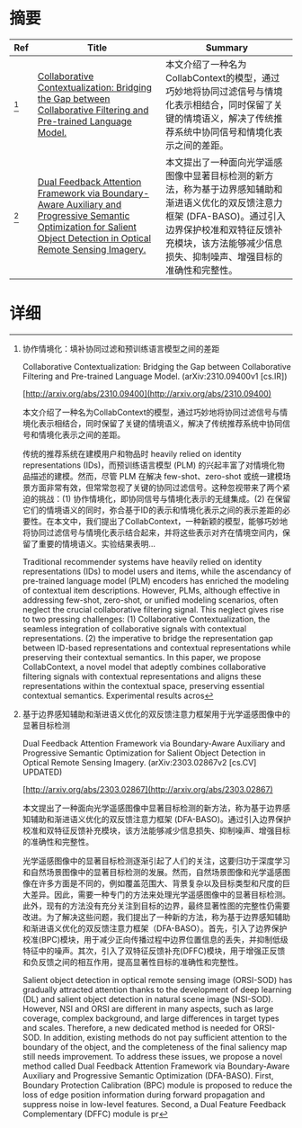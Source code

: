 # 摘要

| Ref | Title | Summary |
| --- | --- | --- |
| [^1] | [Collaborative Contextualization: Bridging the Gap between Collaborative Filtering and Pre-trained Language Model.](http://arxiv.org/abs/2310.09400) | 本文介绍了一种名为CollabContext的模型，通过巧妙地将协同过滤信号与情境化表示相结合，同时保留了关键的情境语义，解决了传统推荐系统中协同信号和情境化表示之间的差距。 |
| [^2] | [Dual Feedback Attention Framework via Boundary-Aware Auxiliary and Progressive Semantic Optimization for Salient Object Detection in Optical Remote Sensing Imagery.](http://arxiv.org/abs/2303.02867) | 本文提出了一种面向光学遥感图像中显著目标检测的新方法，称为基于边界感知辅助和渐进语义优化的双反馈注意力框架 (DFA-BASO)。通过引入边界保护校准和双特征反馈补充模块，该方法能够减少信息损失、抑制噪声、增强目标的准确性和完整性。 |

# 详细

[^1]: 协作情境化：填补协同过滤和预训练语言模型之间的差距

    Collaborative Contextualization: Bridging the Gap between Collaborative Filtering and Pre-trained Language Model. (arXiv:2310.09400v1 [cs.IR])

    [http://arxiv.org/abs/2310.09400](http://arxiv.org/abs/2310.09400)

    本文介绍了一种名为CollabContext的模型，通过巧妙地将协同过滤信号与情境化表示相结合，同时保留了关键的情境语义，解决了传统推荐系统中协同信号和情境化表示之间的差距。

    

    传统的推荐系统在建模用户和物品时 heavily relied on identity representations (IDs)，而预训练语言模型 (PLM) 的兴起丰富了对情境化物品描述的建模。然而，尽管 PLM 在解决 few-shot、zero-shot 或统一建模场景方面非常有效，但常常忽视了关键的协同过滤信号。这种忽视带来了两个紧迫的挑战：(1) 协作情境化，即协同信号与情境化表示的无缝集成。(2) 在保留它们的情境语义的同时，弥合基于ID的表示和情境化表示之间的表示差距的必要性。在本文中，我们提出了CollabContext，一种新颖的模型，能够巧妙地将协同过滤信号与情境化表示结合起来，并将这些表示对齐在情境空间内，保留了重要的情境语义。实验结果表明...

    Traditional recommender systems have heavily relied on identity representations (IDs) to model users and items, while the ascendancy of pre-trained language model (PLM) encoders has enriched the modeling of contextual item descriptions. However, PLMs, although effective in addressing few-shot, zero-shot, or unified modeling scenarios, often neglect the crucial collaborative filtering signal. This neglect gives rise to two pressing challenges: (1) Collaborative Contextualization, the seamless integration of collaborative signals with contextual representations. (2) the imperative to bridge the representation gap between ID-based representations and contextual representations while preserving their contextual semantics. In this paper, we propose CollabContext, a novel model that adeptly combines collaborative filtering signals with contextual representations and aligns these representations within the contextual space, preserving essential contextual semantics. Experimental results acros
    
[^2]: 基于边界感知辅助和渐进语义优化的双反馈注意力框架用于光学遥感图像中的显著目标检测

    Dual Feedback Attention Framework via Boundary-Aware Auxiliary and Progressive Semantic Optimization for Salient Object Detection in Optical Remote Sensing Imagery. (arXiv:2303.02867v2 [cs.CV] UPDATED)

    [http://arxiv.org/abs/2303.02867](http://arxiv.org/abs/2303.02867)

    本文提出了一种面向光学遥感图像中显著目标检测的新方法，称为基于边界感知辅助和渐进语义优化的双反馈注意力框架 (DFA-BASO)。通过引入边界保护校准和双特征反馈补充模块，该方法能够减少信息损失、抑制噪声、增强目标的准确性和完整性。

    

    光学遥感图像中的显著目标检测逐渐引起了人们的关注，这要归功于深度学习和自然场景图像中的显著目标检测的发展。然而，自然场景图像和光学遥感图像在许多方面是不同的，例如覆盖范围大、背景复杂以及目标类型和尺度的巨大差异。因此，需要一种专门的方法来处理光学遥感图像中的显著目标检测。此外，现有的方法没有充分关注到目标的边界，最终显著性图的完整性仍需要改进。为了解决这些问题，我们提出了一种新的方法，称为基于边界感知辅助和渐进语义优化的双反馈注意力框架（DFA-BASO）。首先，引入了边界保护校准(BPC)模块，用于减少正向传播过程中边界位置信息的丢失，并抑制低级特征中的噪声。其次，引入了双特征反馈补充(DFFC)模块，用于增强正反馈和负反馈之间的相互作用，提高显著性目标的准确性和完整性。

    Salient object detection in optical remote sensing image (ORSI-SOD) has gradually attracted attention thanks to the development of deep learning (DL) and salient object detection in natural scene image (NSI-SOD). However, NSI and ORSI are different in many aspects, such as large coverage, complex background, and large differences in target types and scales. Therefore, a new dedicated method is needed for ORSI-SOD. In addition, existing methods do not pay sufficient attention to the boundary of the object, and the completeness of the final saliency map still needs improvement. To address these issues, we propose a novel method called Dual Feedback Attention Framework via Boundary-Aware Auxiliary and Progressive Semantic Optimization (DFA-BASO). First, Boundary Protection Calibration (BPC) module is proposed to reduce the loss of edge position information during forward propagation and suppress noise in low-level features. Second, a Dual Feature Feedback Complementary (DFFC) module is pr
    

